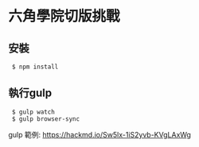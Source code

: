 # 六角學院切版挑戰

## 安裝

```shell 
 $ npm install
```

## 執行gulp

```shell 
 $ gulp watch
 $ gulp browser-sync
```

gulp 範例: https://hackmd.io/Sw5lx-1iS2yvb-KVgLAxWg
